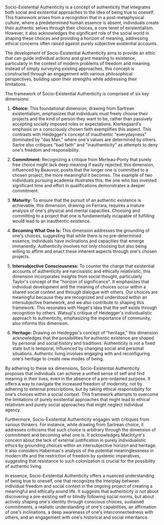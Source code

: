 Socio-Existential Authenticity is a concept of authenticity that integrates both social and existential approaches to the idea of being true to oneself. This framework arises from a recognition that in a post-metaphysical culture, where a predetermined human essence is absent, individuals create their authentic selves through their choices, a core tenet of existentialism. However, it also acknowledges the significant role of the social world in shaping these choices and providing a horizon of meaning, addressing ethical concerns often raised against purely subjective existential accounts.

The development of Socio-Existential Authenticity aims to provide an ethic that can guide individual actions and grant meaning to existence, particularly in the context of modern problems of freedom and meaning. Instead of simply surveying existing approaches, this concept is constructed through an engagement with various philosophical perspectives, building upon their strengths while addressing their limitations.

The framework of Socio-Existential Authenticity is comprised of six key dimensions:

1. **Choice:** This foundational dimension, drawing from Sartrean existentialism, emphasizes that individuals must freely choose their projects and the kind of person they want to be, rather than passively accepting socially imposed roles or expectations. Kierkegaard's emphasis on a consciously chosen faith exemplifies this aspect. This contrasts with Heidegger's concept of inauthentic "everydayness" dominated by "das Man," where one's values are determined by others. Sartre also critiques "bad faith" and "inauthenticity" as attempts to deny one's freedom and responsibility.
    
2. **Commitment:** Recognizing a critique from Merleau-Ponty that purely free choice might lack deep meaning if easily rejected, this dimension, influenced by Beauvoir, posits that the longer one is committed to a chosen project, the more meaningful it becomes. The example of two individuals pursuing academia illustrates this: the one who has invested significant time and effort in qualifications demonstrates a deeper commitment.
    
3. **Maturity:** To ensure that the pursuit of an authentic existence is achievable, this dimension, drawing on Ferrara, requires a mature analysis of one's physical and mental capacities. Choosing and committing to a project that one is fundamentally incapable of fulfilling would lead to an inauthentic existence.
    
4. **Becoming What One Is:** This dimension addresses the grounding of one's choices, suggesting that while there is no pre-determined essence, individuals have inclinations and capacities that emerge immanently. Authenticity involves not only choosing but also being willing to affirm and enact these inherent aspects through one's chosen projects.
    
5. **Intersubjective Consciousness:** To counter the charge that existential accounts of authenticity are narcissistic and ethically relativistic, this dimension incorporates insights from social thought, particularly Taylor's concept of the "horizon of significance". It emphasizes that individual development and the meaning of choices occur within a shared social context and through dialogue with others. Our choices are meaningful because they are recognized and understood within an intersubjective framework, and we also contribute to shaping this framework. This resonates with Hegel's idea that the self exists through recognition by others. Watsuji's critique of Heidegger's individualistic approach to authenticity, emphasizing the importance of community, also informs this dimension.
    
6. **Heritage:** Drawing on Heidegger's concept of "heritage," this dimension acknowledges that the possibilities for authentic existence are shaped by personal and social history and traditions. Authenticity is not a fixed state but is temporal, influenced by changing social and personal situations. Authentic living involves engaging with and reconfiguring one's heritage to create new modes of being.
    

By adhering to these six dimensions, Socio-Existential Authenticity proposes that individuals can achieve a unified sense of self and find meaning in their lives, even in the absence of a pre-ordained purpose. It offers a way to navigate the increased freedom of modernity, not by adhering to external prescriptions, but by taking ethical responsibility for one's choices within a social context. This framework attempts to overcome the limitations of purely existential approaches that might lead to ethical relativism and purely social approaches that might neglect individual agency.

Furthermore, Socio-Existential Authenticity engages with critiques from various thinkers. For instance, while drawing from Sartrean choice, it addresses criticisms that such choice is arbitrary through the dimension of commitment and becoming what one is. It acknowledges MacIntyre's concern about the lack of external justification in purely individualistic ethics by grounding choices within an intersubjective horizon and heritage. It also considers Habermas's analysis of the potential meaninglessness in modern life and the restriction of freedom by systemic imperatives, suggesting that resistance to such colonization is crucial for the possibility of authentic living.

In essence, Socio-Existential Authenticity offers a nuanced understanding of being true to oneself, one that recognizes the interplay between individual freedom and social context in the ongoing project of creating a meaningful and ethically sound life. It suggests that authenticity is not about discovering a pre-existing self or blindly following social norms, but about actively shaping one's identity through conscious choices, sustained commitments, a realistic understanding of one's capabilities, an affirmation of one's inclinations, a deep awareness of one's interconnectedness with others, and an engagement with one's historical and social inheritance.